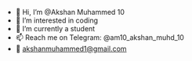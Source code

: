 - 👋 Hi, I’m @Akshan Muhammed 10
- 👀 I’m interested in coding
- 🌱 I’m currently a student 
- 📫 Reach me on Telegram: @am10_akshan_muhd_10
- 📧 akshanmuhammed1@gmail.com 

<!---
am10akshanmuhammed10/am10akshanmuhammed10 is a ✨ special ✨ repository because its `README.md` (this file) appears on your GitHub profile.
You can click the Preview link to take a look at your changes.
--->

